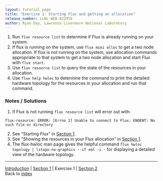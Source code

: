 ```yaml
---
layout: tutorial_page
title: "Exercise 1: Starting Flux and getting an allocation"
release_number: LLNL-WEB-822959
author: Ryan Day, Lawrence Livermore National Laboratory
---
```


1. Run `flux resource list` to determine if Flux is already running on your system.
2. If flux is running on the system, use `flux mini alloc` to get a two node allocation. If flux is not running on the system, use allocation commands appropriate to that system to get a two node allocation and start Flux with `flux start`.
3. Use `flux resource list` to query the state of the resources in your allocation.
4. Use `flux help hwloc` to determine the command to print the detailed hardware topology for the resources in your allocation and run that command.

### Notes / Solutions
1. If Flux is not running `flux resource list` will error out with:
```
flux-resource: ERROR: [Errno 2] Unable to connect to Flux: ENOENT: No such file or directory
```
2. See "Starting Flux" in [Section 1](/flux/section1).
3. See "Showing the resources in your Flux allocation" in [Section 1](/flux/section1).
4. The flux-hwloc man page gives the helpful command `flux hwloc topology | lstopo-no-graphics --if xml -i -` for displaying a detailed view of the hardware topology.

---
[Introduction](/flux/intro) | [Section 1](/flux/section1) | Exercise 1 | [Section 2](/flux/section2)  
Back to [index](/flux/index)
